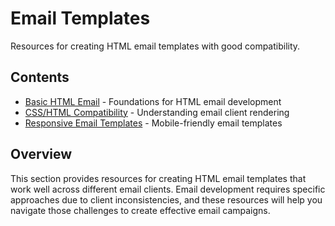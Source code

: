 # Email Templates

Resources for creating HTML email templates with good compatibility.

## Contents

- [Basic HTML Email](basic-html-email.md) - Foundations for HTML email development
- [CSS/HTML Compatibility](css-html-compatibility.md) - Understanding email client rendering
- [Responsive Email Templates](responsive-email-templates.md) - Mobile-friendly email templates

## Overview

This section provides resources for creating HTML email templates that work well across different email clients. Email development requires specific approaches due to client inconsistencies, and these resources will help you navigate those challenges to create effective email campaigns. 